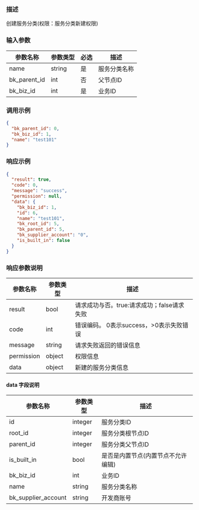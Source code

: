 ### 描述

创建服务分类(权限：服务分类新建权限)

### 输入参数

| 参数名称         | 参数类型   | 必选 | 描述     |
|--------------|--------|----|--------|
| name         | string | 是  | 服务分类名称 |
| bk_parent_id | int    | 否  | 父节点ID  |
| bk_biz_id    | int    | 是  | 业务ID   |

### 调用示例

```json
{
  "bk_parent_id": 0,
  "bk_biz_id": 1,
  "name": "test101"
}
```

### 响应示例

```json
{
  "result": true,
  "code": 0,
  "message": "success",
  "permission": null,
  "data": {
    "bk_biz_id": 1,
    "id": 6,
    "name": "test101",
    "bk_root_id": 5,
    "bk_parent_id": 5,
    "bk_supplier_account": "0",
    "is_built_in": false
  }
}
```

### 响应参数说明

| 参数名称       | 参数类型   | 描述                         |
|------------|--------|----------------------------|
| result     | bool   | 请求成功与否。true:请求成功；false请求失败 |
| code       | int    | 错误编码。 0表示success，>0表示失败错误  |
| message    | string | 请求失败返回的错误信息                |
| permission | object | 权限信息                       |
| data       | object | 新建的服务分类信息                  |

#### data 字段说明

| 参数名称                | 参数类型    | 描述                 |
|---------------------|---------|--------------------|
| id                  | integer | 服务分类ID             |
| root_id             | integer | 服务分类根节点ID          |
| parent_id           | integer | 服务分类父节点ID          |
| is_built_in         | bool    | 是否是内置节点(内置节点不允许编辑) |
| bk_biz_id           | int     | 业务ID               |
| name                | string  | 服务分类名称             |
| bk_supplier_account | string  | 开发商账号              |
